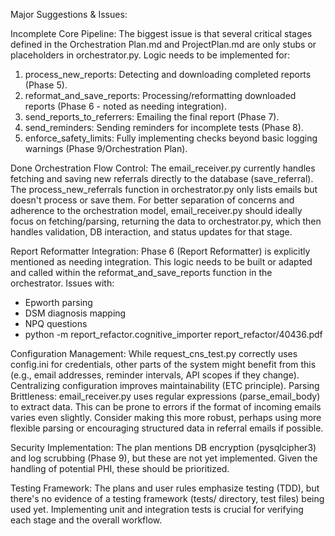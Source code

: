 
Major Suggestions & Issues:

Incomplete Core Pipeline: The biggest issue is that several critical stages defined in the Orchestration Plan.md and ProjectPlan.md are only stubs or placeholders in orchestrator.py. Logic needs to be implemented for:
1) process_new_reports: Detecting and downloading completed reports (Phase 5).
2) reformat_and_save_reports: Processing/reformatting downloaded reports (Phase 6 - noted as needing integration).
3) send_reports_to_referrers: Emailing the final report (Phase 7).
4) send_reminders: Sending reminders for incomplete tests (Phase 8).
5) enforce_safety_limits: Fully implementing checks beyond basic logging warnings (Phase 9/Orchestration Plan).

Done
Orchestration Flow Control: The email_receiver.py currently handles fetching and saving new referrals directly to the database (save_referral). The process_new_referrals function in orchestrator.py only lists emails but doesn't process or save them. For better separation of concerns and adherence to the orchestration model, email_receiver.py should ideally focus on fetching/parsing, returning the data to orchestrator.py, which then handles validation, DB interaction, and status updates for that stage.


Report Reformatter Integration: Phase 6 (Report Reformatter) is explicitly mentioned as needing integration. This logic needs to be built or adapted and called within the reformat_and_save_reports function in the orchestrator.
Issues with:
- Epworth parsing
- DSM diagnosis mapping
- NPQ questions
- python -m report_refactor.cognitive_importer report_refactor/40436.pdf

Configuration Management: While request_cns_test.py correctly uses config.ini for credentials, other parts of the system might benefit from this (e.g., email addresses, reminder intervals, API scopes if they change). Centralizing configuration improves maintainability (ETC principle).
Parsing Brittleness: email_receiver.py uses regular expressions (parse_email_body) to extract data. This can be prone to errors if the format of incoming emails varies even slightly. Consider making this more robust, perhaps using more flexible parsing or encouraging structured data in referral emails if possible.

Security Implementation: The plan mentions DB encryption (pysqlcipher3) and log scrubbing (Phase 9), but these are not yet implemented. Given the handling of potential PHI, these should be prioritized.

Testing Framework: The plans and user rules emphasize testing (TDD), but there's no evidence of a testing framework (tests/ directory, test files) being used yet. Implementing unit and integration tests is crucial for verifying each stage and the overall workflow.